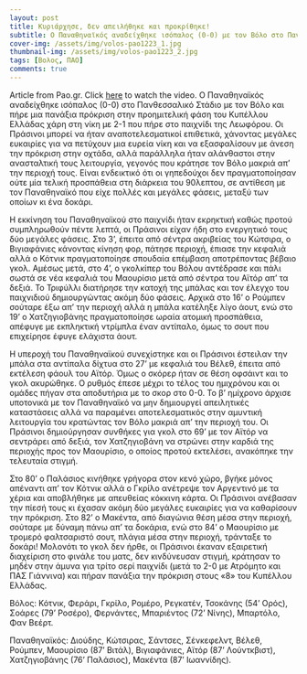 ```yaml
---
layout: post
title: Κυριάρχησε, δεν απειλήθηκε και προκρίθηκε!
subtitle: Ο Παναθηναϊκός αναδείχθηκε ισόπαλος (0-0) με τον Βόλο στο Πανθεσσαλικό Στάδιο και πήρε το εισιτήριο για τους προημιτελικούς του Κυπέλλου
cover-img: /assets/img/volos-pao1223_1.jpg
thumbnail-img: /assets/img/volos-pao1223_2.jpg
tags: [Βολος, ΠΑΟ]
comments: true
---
```

Article from Pao.gr.
Click [here](https://www.youtube.com/watch?v=ZCXEJpZn5pI)  to watch the video.
Ο Παναθηναϊκός αναδείχθηκε ισόπαλος (0-0) στο Πανθεσσαλικό Στάδιο με τον Βόλο και πήρε μια πανάξια πρόκριση στην προημιτελική φάση του Κυπέλλου Ελλάδας χάρη στη νίκη με 2-1
που πήρε στο παιχνίδι της Λεωφόρου. Οι Πράσινοι μπορεί να ήταν αναποτελεσματικοί επιθετικά, χάνοντας μεγάλες ευκαιρίες για να πετύχουν μια ευρεία νίκη και να εξασφαλίσουν με
άνεση την πρόκριση στην οχτάδα, αλλά παράλληλα ήταν αλάνθαστοι στην ανασταλτική τους λειτουργία, γεγονός που κράτησε τον Βόλο μακριά απ’ την περιοχή τους. 
Είναι ενδεικτικό ότι οι γηπεδούχοι δεν πραγματοποίησαν ούτε μία τελική προσπάθεια στη διάρκεια του 90λεπτου, σε αντίθεση με τον Παναθηναϊκό που είχε πολλές και μεγάλες 
φάσεις, μεταξύ των οποίων κι ένα δοκάρι.

Η εκκίνηση του Παναθηναϊκού στο παιχνίδι ήταν εκρηκτική καθώς προτού συμπληρωθούν πέντε λεπτά, οι Πράσινοι είχαν ήδη στο ενεργητικό τους δύο μεγάλες φάσεις.
Στο 3’, έπειτα από σέντρα ακριβείας του Κώτσιρα, ο Βιγιαφάνιες κάνοντας κίνηση φορ, πάτησε περιοχή, έπιασε την κεφαλιά αλλά ο Κότνικ πραγματοποίησε σπουδαία επέμβαση
αποτρέποντας βέβαιο γκολ. Αμέσως μετά, στο 4’, ο γκολκίπερ του Βόλου αντέδρασε και πάλι σωστά σε νέα κεφαλιά του Μαουρίσιο μετά από σέντρα του Αϊτόρ απ’ τα δεξιά. 
Το Τριφύλλι διατήρησε την κατοχή της μπάλας και τον έλεγχο του παιχνιδιού δημιουργώντας ακόμη δύο φάσεις. Αρχικά στο 16’ ο Ρούμπεν σούταρε έξω απ’ την περιοχή αλλά
η μπάλα κατέληξε λίγο άουτ, ενώ στο 19’ ο Χατζηγιοβάνης πραγματοποίησε ωραία ατομική προσπάθεια, απέφυγε με εκπληκτική ντρίμπλα έναν αντίπαλο, όμως το σουτ που επιχείρησε 
έφυγε ελάχιστα άουτ.

Η υπεροχή του Παναθηναϊκού συνεχίστηκε και οι Πράσινοι έστειλαν την μπάλα στα αντίπαλα δίχτυα στο 27’ με κεφαλιά του Βέλεθ, έπειτα από εκτέλεση φάουλ του Αϊτόρ.
Όμως ο σκόρερ ήταν σε θέση οφσάιντ και το γκολ ακυρώθηκε. Ο ρυθμός έπεσε μέχρι το τέλος του ημιχρόνου και οι ομάδες πήγαν στα αποδυτήρια με το σκορ στο 0-0.
Το β’ ημίχρονο άρχισε υποτονικά με τον Παναθηναϊκό να μην δημιουργεί απειλητικές καταστάσεις αλλά να παραμένει αποτελεσματικός στην αμυντική λειτουργία του κρατώντας 
τον Βόλο μακριά απ’ την περιοχή του. Οι Πράσινοι δημιούργησαν συνθήκες για γκολ στο 69’ με τον Αϊτόρ να σεντράρει από δεξιά, τον Χατζηγιοβάνη να στρώνει στην καρδιά 
της περιοχής προς τον Μαουρίσιο, ο οποίος προτού εκτελέσει, ανακόπηκε την τελευταία στιγμή.

Στο 80’ ο Παλάσιος κινήθηκε γρήγορα στον κενό χώρο, βγήκε μόνος απέναντι απ’ τον Κότνικ αλλά ο Γκρίλο ανέτρεψε τον Αργεντινό με τα χέρια και αποβλήθηκε με απευθείας 
κόκκινη κάρτα. Οι Πράσινοι ανέβασαν την πίεσή τους κι έχασαν ακόμη δύο μεγάλες ευκαιρίες για να καθαρίσουν την πρόκριση. Στο 82’ ο Μακέντα, από διαγώνια θέση μέσα 
στην περιοχή, σούταρε με δύναμη πάνω απ’ τα δοκάρια, ενώ στο 84’ ο Μαουρίσιο με τρομερό φαλτσαριστό σουτ, πλάγια μέσα στην περιοχή, τράνταξε το δοκάρι!
Μολονότι το γκολ δεν ήρθε, οι Πράσινοι έκαναν εξαιρετική διαχείριση στο φινάλε του ματς, δεν κινδύνευσαν στιγμή, κράτησαν το μηδέν στην άμυνα για τρίτο 
σερί παιχνίδι (μετά το 2-0 με Ατρόμητο και ΠΑΣ Γιάννινα) και πήραν πανάξια την πρόκριση στους «8» του Κυπέλλου Ελλάδας.

Βόλος: Κότνικ, Φεράρι, Γκρίλο, Ρομέρο, Ρεγκατέν, Τσοκάνης (54’ Ορός), Σοάρες (79’ Ροσέρο), Φερνάντες, Μπαριέντος (72’ Νίνης), Μπαρτόλο, Φαν Βεέρτ.

Παναθηναϊκός: Διούδης, Κώτσιρας, Σάντσες, Σένκεφελντ, Βέλεθ, Ρούμπεν, Μαουρίσιο (87’ Βιτάλ), Βιγιαφάνιες, Αϊτόρ (87’ Λούντκβιστ), Χατζηγιοβάνης (76’ Παλάσιος), Μακέντα (87’ Ιωαννίδης).
